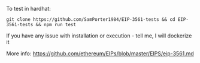 To test in hardhat:
```
git clone https://github.com/SamPorter1984/EIP-3561-tests && cd EIP-3561-tests && npm run test
```

If you have any issue with installation or execution - tell me, I will dockerize it

More info: https://github.com/ethereum/EIPs/blob/master/EIPS/eip-3561.md
